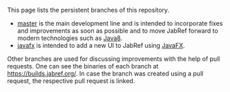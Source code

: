 This page lists the persistent branches of this repository.

* [master](https://github.com/JabRef/jabref/tree/master/) is the main development line and is intended to incorporate fixes and improvements as soon as possible and to move JabRef forward to modern technologies such as [Java8].
* [javafx](https://builds.jabref.org/javafx/) is intended to add a new UI to JabRef using [JavaFX].

Other branches are used for discussing improvements with the help of pull requests.
One can see the binaries of each branch at <https://builds.jabref.org/>.
In case the branch was created using a pull request, the respective pull request is linked.

  [Java8]: http://docs.oracle.com/javase/8/docs/technotes/guides/language/enhancements.html#javase8
  [JavaFX]: http://docs.oracle.com/javase/8/javafx/get-started-tutorial/jfx-overview.htm
